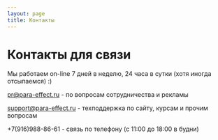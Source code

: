 ```yaml
---
layout: page
title: Контакты
---
```



# Контакты для связи

  

Мы работаем on-line 7 дней в неделю, 24 часа в сутки (хотя иногда отсыпаемся) :)

pr@para-effect.ru - по вопросам сотрудничества и рекламы

support@para-effect.ru - техподдержка по сайту, курсам и прочим вопросам

+7(916)988-86-61 - связь по телефону (с 11:00 до 18:00 в будни)
